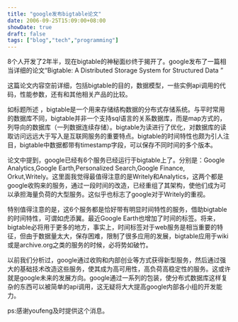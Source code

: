 ```yaml
---
title: "google发布bigtable论文"
date: 2006-09-25T15:09:00+08:00
showDate: true
draft: false
tags: ["blog","tech","programming"]
---
```


8个人开发了2年半，现在bigtable的神秘面纱终于揭开了。google发布了一篇相当详细的论文“Bigtable: A Distributed Storage System for Structured Data ”

这篇论文内容空前详细，包括bigtable的目的，数据模型，一些实例api调用的代码，性能参数，还有和其他相关产品的比较。

如标题所述 ，bigtable是一个用来存储结构数据的分布式存储系统。与平时常用的数据库不同，bigtable并非一个支持sql语言的关系数据库，而是map方式的，列导向的数据库（一列数据连续存储）。bigtable为读进行了优化，对数据库的读取访问远远大于写入是互联网服务的重要特点。bigtable的时间特性也颇为引人注目，bigtable中数据都带有timestamp字段，可以保存不同时间的多个版本。

论文中提到，google已经有6个服务已经运行于bigtable上了。分别是：Google Analytics,Google Earth,Personalized Search,Google Finance, Orkut,Writely。这里面我觉得最值得注意的是Writely和Analytics，这两个都是google收购来的服务，通过一段时间的改造，已经重组了其架构，使他们成为可以承担海量负荷的大型服务。这似乎也标志了google对于Writely的重视。

特别值得注意的是，这6个服务都是恰好带有明显时间特性的服务，借助bigtable的时间特性，可谓如虎添翼。最近Google Earth也增加了时间的标签。将来，bigtable必将用于更多的地方，事实上，时间标签对于web服务是相当重要的特征，但由于数据量太大，保存困难，限制了很多应用的发展，bigtable应用于wiki或是archive.org之类的服务的时候，必将势如破竹。

以前我们分析过，google通过收购和内部创业等方式获得新型服务，然后通过强大的基础技术改造这些服务，使其成为高可用性，高负荷高稳定性的服务。这或许就是google未来的发展方向。google通过一系列的包装，使分布式数据库这样复杂的东西可以被简单的api调用，这无疑将大大提高google内部各小组的开发能力。

ps:感谢youfeng及时提供这个消息。

